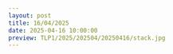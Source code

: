 ```yaml
---
layout: post
title: 16/04/2025
date: 2025-04-16 10:00:00
preview: TLP1/2025/202504/20250416/stack.jpg
---
```

